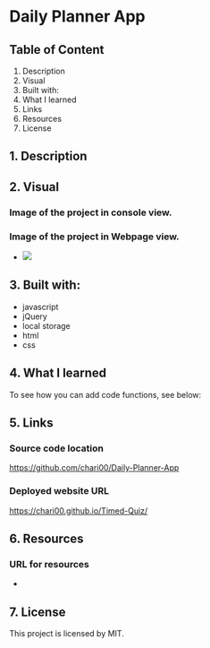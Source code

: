 # Daily Planner App

## Table of Content

1. Description
2. Visual
3. Built with:
4. What I learned
5. Links
6. Resources
7. License

## 1. Description

## 2. Visual

### Image of the project in console view.

### Image of the project in Webpage view.

- <img src="/assets/images/score.png">

## 3. Built with:

- javascript
- jQuery
- local storage
- html
- css

## 4. What I learned

To see how you can add code functions, see below:

## 5. Links

### Source code location

https://github.com/chari00/Daily-Planner-App

### Deployed website URL

https://chari00.github.io/Timed-Quiz/

## 6. Resources

### URL for resources

-

## 7. License

This project is licensed by MIT.
